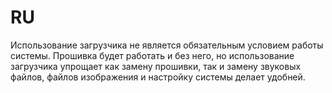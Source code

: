 # RU
Использование загрузчика не является обязательным условием работы системы. Прошивка будет работать и без него, но использование загрузчика упрощает как замену прошивки, так и замену звуковых файлов, файлов изображения и настройку системы делает удобней.
